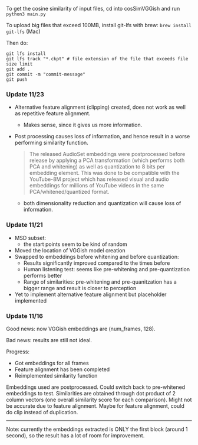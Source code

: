 To get the cosine similarity of input files, cd into cosSimVGGish and run ```python3 main.py```

To upload big files that exceed 100MB, install git-lfs with brew: ```brew install git-lfs``` (Mac)

Then do:
```
git lfs install
git lfs track "*.ckpt" # file extension of the file that exceeds file size limit
git add .
git commit -m "commit-message"
git push
```

### Update 11/23
* Alternative feature alignment (clipping) created, does not work as well as repetitive feature alignment. 
    - Makes sense, since it gives us more information. 
* Post processing causes loss of information, and hence result in a worse performing similarity function. 
    > The released AudioSet embeddings were postprocessed before release by applying a PCA transformation (which performs both PCA and whitening) as well as quantization to 8 bits per embedding element. This was done to be compatible with the YouTube-8M project which has released visual and audio embeddings for millions of YouTube videos in the same PCA/whitened/quantized format.

    - both dimensionality reduction and quantization will cause loss of information. 

### Update 11/21
* MSD subset:
    - the start points seem to be kind of random
* Moved the location of VGGish model creation
* Swapped to embeddings before whitening and before quantization:
    - Results significantly improved compared to the times before
    - Human listening test: seems like pre-whitening and pre-quantization performs better
    - Range of similarities: pre-whitening and pre-quanitzation has a bigger range and result is closer to perception
* Yet to implement alternative feature alignment but placeholder implemented




### Update 11/16

Good news: now VGGish embeddings are (num_frames, 128).

Bad news: results are still not ideal. 

Progress:
- Got embeddings for all frames
- Feature alignment has been completed
- Reimplemented similarity function

Embeddings used are postprocessed. Could switch back to pre-whitened embeddings to test. Similarities are obtained through dot product of 2 column vectors (one overall similarity score for each comparison). Might not be accurate due to feature alignment. Maybe for feature alignment, could do clip instead of duplication. 

-------------

Note: currently the embeddings extracted is ONLY the first block (around 1 second), so the result has a lot of room for improvement. 

